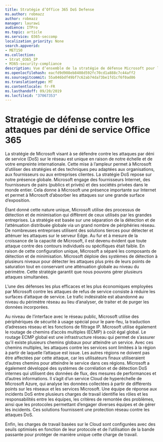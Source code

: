 ```yaml
---
title: Stratégie d’Office 365 DoS Defense
ms.author: robmazz
author: robmazz
manager: laurawi
audience: ITPro
ms.topic: article
ms.service: O365-seccomp
localization_priority: None
search.appverid:
- MET150
ms.collection:
- Strat_O365_IP
- M365-security-compliance
description: Vue d’ensemble de la stratégie de défense Microsoft pour les attaques par déni de service (DoS).
ms.openlocfilehash: eacfd9d908eb8408d592fc70cd1a888c7c44aff2
ms.sourcegitcommit: 55a046bdf49bf7c62ab74da73be1fd1cf6f0ad86
ms.translationtype: MT
ms.contentlocale: fr-FR
ms.lasthandoff: 09/20/2019
ms.locfileid: "37067353"
---
```

# <a name="office-365-denial-of-service-defense-strategy"></a>Stratégie de défense contre les attaques par déni de service Office 365

La stratégie de Microsoft visant à se défendre contre les attaques par déni de service (DoS) sur le réseau est unique en raison de notre échelle et de votre empreinte internationale. Cette mise à l’ampleur permet à Microsoft d’utiliser des stratégies et des techniques peu adaptées aux organisations, aux fournisseurs ou aux entreprises clientes. La stratégie DoS repose sur notre présence globale. Microsoft engage des fournisseurs Internet, des fournisseurs de pairs (publics et privés) et des sociétés privées dans le monde entier. Cela donne à Microsoft une présence importante sur Internet et permet à Microsoft d’absorber les attaques sur une grande surface d’exposition.

Étant donné cette nature unique, Microsoft utilise des processus de détection et de minimisation qui diffèrent de ceux utilisés par les grandes entreprises. La stratégie est basée sur une séparation de la détection et de l’atténuation distribuée globale via un grand nombre de périphéries réseau. De nombreuses entreprises utilisent des solutions tierces pour détecter et atténuer les attaques sur le serveur Edge. Au fur et à mesure de la croissance de la capacité de Microsoft, il est devenu évident que toute attaque contre des contours individuels ou spécifiques était faible. En raison de cette configuration unique, Microsoft a séparé les composants de détection et de minimisation. Microsoft déploie des systèmes de détection à plusieurs niveaux pour détecter les attaques plus près de leurs points de saturation tout en conservant une atténuation globale au niveau du périmètre. Cette stratégie garantit que nous pouvons gérer plusieurs attaques simultanées.

L’une des défenses les plus efficaces et les plus économiques employées par Microsoft contre les attaques de refus de service consiste à réduire les surfaces d’attaque de service. Le trafic indésirable est abandonné au niveau du périmètre réseau au lieu d’analyser, de traiter et de purger les données incorporées.

Au niveau de l’interface avec le réseau public, Microsoft utilise des périphériques de sécurité à usage spécial pour le pare-feu, la traduction d’adresses réseau et les fonctions de filtrage IP. Microsoft utilise également le routage de chemins d’accès multiples (ECMP) à coût égal global. Le routage ECMP global est une infrastructure réseau qui permet de s’assurer qu’il existe plusieurs chemins globaux pour atteindre un service. Avec ces chemins multiples, les attaques contre les services sont limitées à la région à partir de laquelle l’attaque est issue. Les autres régions ne doivent pas être affectées par cette attaque, car les utilisateurs finaux utiliseraient d’autres chemins pour atteindre le service dans ces régions. Microsoft a également développé des systèmes de corrélation et de détection DoS internes qui utilisent des données de flux, des mesures de performances et d’autres informations. Il s’agit d’un service Cloud de hyperéchelle de Microsoft Azure, qui analyse les données collectées à partir de différents points sur les réseaux et les services Microsoft. Une équipe de réponse aux incidents DoS entre plusieurs charges de travail identifie les rôles et les responsabilités entre les équipes, les critères de remontée des problèmes, ainsi que les protocoles permettant d’engager diverses équipes et de gérer les incidents. Ces solutions fournissent une protection réseau contre les attaques DoS.

Enfin, les charges de travail basées sur le Cloud sont configurées avec des seuils optimisés en fonction de leur protocole et de l’utilisation de la bande passante pour protéger de manière unique cette charge de travail.
